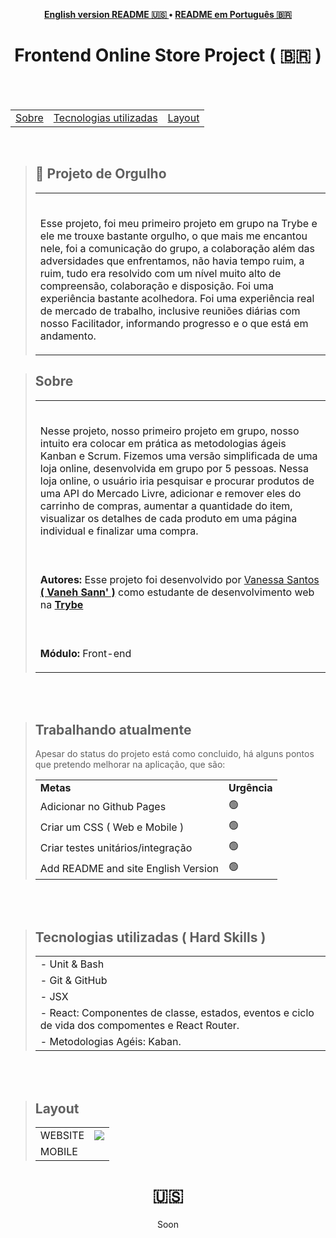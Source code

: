 
<p align="center"><b>
 <a href="#----">English version README 🇺🇸 </a> •
 <a href="#--frontend-project-------">README em Português 🇧🇷</a>
  </b>
</p>
<h1 align="center">
 Frontend Online Store Project
  <span> ( 🇧🇷 )  </span>
</h1>

<br>
<br>

<section>
  <table align="center">
<tr><p align="center"><b> </td> 
<td> <a href="#---sobre--">Sobre</a></td> 
<td>  <a href="#tecnologias-utilizadas--hard-skills-">Tecnologias utilizadas</a></td> 
<td>  <a href="#layout">Layout</a></td> 
  </b>
  </p></tr>
  </table>
  
  <br>
    <blockquote>
    <h2 align="left">
🥇 Projeto de Orgulho
  </h2>
<table>
    <tr>
      <td><br>
        <p align="left">
 Esse projeto, foi meu primeiro projeto em grupo na Trybe e ele me trouxe bastante orgulho, o que mais me encantou nele, foi a comunicação do grupo, a colaboração além das adversidades que enfrentamos, não havia tempo ruim, a ruim, tudo era resolvido com um nível muito alto de compreensão, colaboração e disposição. Foi uma experiência bastante acolhedora. Foi uma experiência real de mercado de trabalho, inclusive reuniões diárias com nosso Facilitador, informando progresso e o que está em andamento. </p> </td>
    </tr>

</table> 
  </blockquote>
  <blockquote>
    <h2 align="left">
   Sobre
  </h2>
<table>
    <tr>
      <td><br>
        <p align="left">
 Nesse projeto, nosso primeiro projeto em grupo, nosso intuito era colocar em prática as metodologias ágeis Kanban e Scrum. Fizemos uma versão simplificada de uma loja online, desenvolvida em grupo por 5 pessoas. Nessa loja online, o usuário iria pesquisar e procurar produtos de uma API do Mercado Livre, adicionar e remover eles do carrinho de compras, aumentar a quantidade do item, visualizar os detalhes de cada produto em uma página individual e finalizar uma compra. 
 </p> </td>
    </tr>
    <tr>
      <td><br>
        <p align="left">
          <b>Autores:</b> Esse projeto foi desenvolvido por <a href="https://www.linkedin.com/in/vanehsann/" target="_blank"> Vanessa Santos <b>( Vaneh Sann' )</b></a> como estudante de desenvolvimento web na <b><a href="https://www.betrybe.com/" target="_blank"> Trybe </a></b>
        </p>
      </td>
    <tr>
    <tr>
      <td><br>
        <p align="left">
          <b>Módulo:</b> Front-end
        </p>
      </td>
    </tr>
 
</table> 
  </blockquote>

<br>
<br>

<blockquote>
   <h2>Trabalhando atualmente</h2>
  <p> Apesar do status do projeto está como concluido, há alguns pontos que pretendo melhorar na aplicação, que são: </p>
   <table>
  <tr>
    <td>
      <b>Metas</b>
    </td>
    <td>
      <b>Urgência</b>
    </td>
  </tr>
    <tr>
    <td> Adicionar no Github Pages</td>
    <td>🟢</td>
  </tr>
  <tr>
    <td> Criar um CSS ( Web e Mobile ) </td>
    <td>🟢</td>
  </tr>
     <tr>
    <td> Criar testes unitários/integração</td>
    <td>🟢</td>
  </tr>
     <tr>
    <td>Add README and site English Version</td>
    <td>🟢</td>
  </tr>

</table></blockquote>

<br>
<br>


<div>

  <blockquote>
    <h2 align="left">
Tecnologias utilizadas ( Hard Skills )
</h2>
    <table>
      
 <tr><td>
 - Unit & Bash
 </tr></td> 
 <tr><td> 
     - Git & GitHub
 </tr></td> 
 <tr><td> 
 - JSX
 </td></tr> 
  <tr><td> 
 - React: Componentes de classe, estados, eventos e ciclo de vida dos compomentes e React Router.
 </td></tr>
   <tr><td> 
 - Metodologias Agéis: Kaban.
 </td></tr>
    </table>
      </blockquote>
  </div>
  
<br>
<br>
<div>
  <blockquote>
    <h2 align="left">
Layout
</h2>
 <table>  
 <tr><td> 
     WEBSITE
 </td><td><img src="./tryunfo.gif" /></td></tr>
 <tr><td> 
 MOBILE
 </td></tr> 
    </table>
      </blockquote>
  </div>
  </section>

 <h1 align="center">  🇺🇸  </h1>

<p align="center"> Soon </p>
